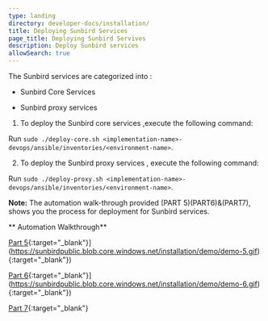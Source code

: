 ```yaml
---
type: landing
directory: developer-docs/installation/
title: Deploying Sunbird Services
page_title: Deploying Sunbird Servives
description: Deploy Sunbird services
allowSearch: true
---
```


The Sunbird services are  categorized into :

* Sunbird Core Services

* Sunbird proxy services

1. To deploy the Sunbird core services ,execute the following command:

Run `sudo ./deploy-core.sh <implementation-name>-devops/ansible/inventories/<environment-name>`. 

2. To deploy  the Sunbird proxy services , execute the following command:

Run `sudo ./deploy-proxy.sh <implementation-name>-devops/ansible/inventories/<environment-name>`. 

**Note:** The automation walk-through provided (PART 5)(PART6)&(PART7), shows you the process for  deployment for Sunbird services.

** Automation Walkthrough**

 [Part 5]([https://sunbirdpublic.blob.core.windows.net/installation/demo/demo-5.gif){:target="_blank"}](https://sunbirdpublic.blob.core.windows.net/installation/demo/demo-5.gif){:target=\"_blank\"})

[Part 6]([https://sunbirdpublic.blob.core.windows.net/installation/demo/demo-6.gif){:target="_blank"}](https://sunbirdpublic.blob.core.windows.net/installation/demo/demo-6.gif){:target=\"_blank\"})

[Part 7](https://sunbirdpublic.blob.core.windows.net/installation/demo/demo-8.gif){:target="_blank"}
